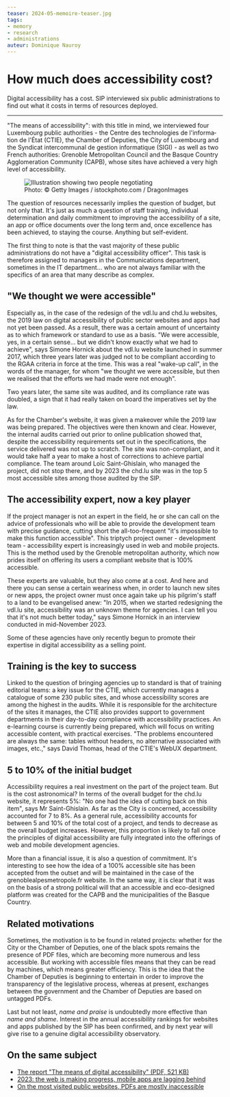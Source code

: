 ```yaml
---
teaser: 2024-05-memoire-teaser.jpg
tags:
- memory
- research
- administrations
auteur: Dominique Nauroy
---
```


<hgroup>
	<h1>How much does accessibility cost?</h1>
	<p>Digital accessibility has a cost. SIP interviewed six public administrations to find out what it costs in terms of resources deployed.</p>
</hgroup>
<hr>
<div class="intro">
    <p>"The means of accessibility": with this title in mind, we interviewed four Luxembourg public authorities - the <span lang="fr">Centre des technologies de l'information de l'État (CTIE)</span>, the Chamber of Deputies, the City of Luxembourg and the <span lang="fr">Syndicat intercommunal de gestion informatique (SIGI)</span> - as well as two French authorities: Grenoble Metropolitan Council and the Basque Country Agglomeration Community (CAPB), whose sites have achieved a very high level of accessibility.</p>
</div>
<figure role="group" aria-label="Photo: Getty Images / istockphoto.com / DragonImages" class="pic">
    <img src="../../../../content/fr/news/img/2024-05-memoire.jpg" alt="Illustration showing two people negotiating">
    <figcaption>Photo: © Getty Images / istockphoto.com / DragonImages</figcaption>
</figure>
<p>The question of resources necessarily implies the question of budget, but not only that. It's just as much a question of staff training, individual determination and daily commitment to improving the accessibility of a site, an app or office documents over the long term and, once excellence has been achieved, to staying the course. Anything but self-evident.</p>

<p>The first thing to note is that the vast majority of these public administrations do not have a "digital accessibility officer". This task is therefore assigned to managers in the Communications department, sometimes in the IT department... who are not always familiar with the specifics of an area that many describe as complex.</p>

<h2>"We thought we were accessible"</h2>

<p>Especially as, in the case of the redesign of the vdl.lu and chd.lu websites, the 2019 law on digital accessibility of public sector websites and apps had not yet been passed. As a result, there was a certain amount of uncertainty as to which framework or standard to use as a basis. "We were accessible, yes, in a certain sense... but we didn't know exactly what we had to achieve", says Simone Hornick about the vdl.lu website launched in summer 2017, which three years later was judged not to be compliant according to the RGAA criteria in force at the time. This was a real "wake-up call", in the words of the manager, for whom "we thought we were accessible, but then we realised that the efforts we had made were not enough".</p>

<p>Two years later, the same site was audited, and its compliance rate was doubled, a sign that it had really taken on board the imperatives set by the law.</p>

<p>As for the Chamber's website, it was given a makeover while the 2019 law was being prepared. The objectives were then known and clear. However, the internal audits carried out prior to online publication showed that, despite the accessibility requirements set out in the specifications, the service delivered was not up to scratch. The site was non-compliant, and it would take half a year to make a host of corrections to achieve partial compliance. The team around Loïc Saint-Ghislain, who managed the project, did not stop there, and by 2023 the chd.lu site was in the top 5 most accessible sites among those audited by the SIP.</p>

<h2>The accessibility expert, now a key player</h2>

<p>If the project manager is not an expert in the field, he or she can call on the advice of professionals who will be able to provide the development team with precise guidance, cutting short the all-too-frequent "it's impossible to make this function accessible". This triptych project owner - development team - accessibility expert is increasingly used in web and mobile projects. This is the method used by the Grenoble metropolitan authority, which now prides itself on offering its users a compliant website that is 100% accessible.</p>

<p>These experts are valuable, but they also come at a cost. And here and there you can sense a certain weariness when, in order to launch new sites or new apps, the project owner must once again take up his pilgrim's staff to a land to be evangelised anew: "In 2015, when we started redesigning the vdl.lu site, accessibility was an unknown theme for agencies. I can tell you that it's not much better today," says Simone Hornick in an interview conducted in mid-November 2023.</p>

<p>Some of these agencies have only recently begun to promote their expertise in digital accessibility as a selling point.</p>

<h2>Training is the key to success</h2>

<p>Linked to the question of bringing agencies up to standard is that of training editorial teams: a key issue for the CTIE, which currently manages a catalogue of some 230 public sites, and whose accessibility scores are among the highest in the audits. While it is responsible for the architecture of the sites it manages, the CTIE also provides support to government departments in their day-to-day compliance with accessibility practices. An e-learning course is currently being prepared, which will focus on writing accessible content, with practical exercises. "The problems encountered are always the same: tables without headers, no alternative associated with images, etc.," says David Thomas, head of the CTIE's WebUX department.</p>

<h2>5 to 10% of the initial budget</h2>

<p>Accessibility requires a real investment on the part of the project team. But is the cost astronomical? In terms of the overall budget for the chd.lu website, it represents 5%: "No one had the idea of cutting back on this item", says Mr Saint-Ghislain. As far as the City is concerned, accessibility accounted for 7 to 8%. As a general rule, accessibility accounts for between 5 and 10% of the total cost of a project, and tends to decrease as the overall budget increases. However, this proportion is likely to fall once the principles of digital accessibility are fully integrated into the offerings of web and mobile development agencies.</p>

<p>More than a financial issue, it is also a question of commitment. It's interesting to see how the idea of a 100% accessible site has been accepted from the outset and will be maintained in the case of the grenoblealpesmetropole.fr website. In the same way, it is clear that it was on the basis of a strong political will that an accessible and eco-designed platform was created for the CAPB and the municipalities of the Basque Country.</p>

<h2>Related motivations</h2>

<p>Sometimes, the motivation is to be found in related projects: whether for the City or the Chamber of Deputies, one of the black spots remains the presence of PDF files, which are becoming more numerous and less accessible. But working with accessible files means that they can be read by machines, which means greater efficiency. This is the idea that the Chamber of Deputies is beginning to entertain in order to improve the transparency of the legislative process, whereas at present, exchanges between the government and the Chamber of Deputies are based on untagged PDFs.</p>

<p>Last but not least, <em>name and praise</em> is undoubtedly more effective than <em>name and shame</em>. Interest in the annual accessibility rankings for websites and apps published by the SIP has been confirmed, and by next year will give rise to a genuine digital accessibility observatory.</p>

<aside class="more">
    <h2>On the same subject</h2>
    <ul>
        <li><a href="https://data.public.lu/fr/datasets/memoire-les-moyens-de-laccessibilite-numerique/">The report "The means of digital accessibility" (PDF, 521 KB)</a></li>
        <li><a href="2024-01-22-rapport2023.html">2023: the web is making progress, mobile apps are lagging behind</a></li>
        <li><a href="2023-04-28-des-pdf-majoritairement-inaccessibles.html">On the most visited public websites, PDFs are mostly inaccessible</a></li>
    </ul>
</aside>